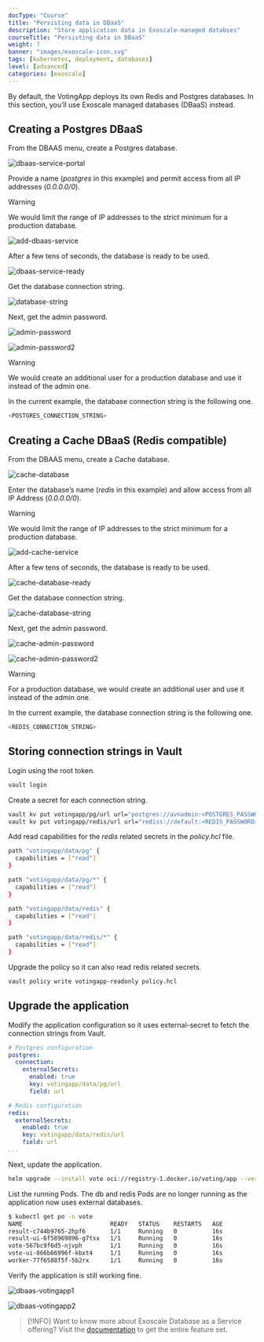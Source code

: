 ```yaml
---
docType: "Course"
title: "Persisting data in DBaaS"
description: "Store application data in Exoscale-managed databses"
courseTitle: "Persisting data in DBaaS"
weight: 7
banner: "images/exoscale-icon.svg"
tags: [kubernetes, deployment, databases]
level: [advanced]
categories: [exoscale]
---
```


By default, the VotingApp deploys its own Redis and Postgres databases. In this section, you’ll use Exoscale managed databases (DBaaS) instead.

## Creating a Postgres DBaaS

From the DBAAS menu, create a Postgres database.

![dbaas-service-portal](dbaas-service-portal)

Provide a name (*postgres* in this example) and permit access from all IP addresses (*0.0.0.0/0*).

> [!WARNING]
> We would limit the range of IP addresses to the strict minimum for a production database.

![add-dbaas-service](add-dbaas-service)

After a few tens of seconds, the database is ready to be used.

![dbaas-service-ready](dbaas-service-ready)

Get the database connection string.

![database-string](database-string)

Next, get the admin password.

![admin-password](admin-password)

![admin-password2](admin-password2)

> [!WARNING]
> We would create an additional user for a production database and use it instead of the admin one.

In the current example, the database connection string is the following one.

```bash
<POSTGRES_CONNECTION_STRING>
```

## Creating a Cache DBaaS (Redis compatible)

From the DBAAS menu, create a Cache database.

![cache-database](cache-database)

Enter the database’s name (*redis* in this example) and allow access from all IP Address (*0.0.0.0/0*).

> [!WARNING]
> We would limit the range of IP addresses to the strict minimum for a production database.

![add-cache-service](add-cache-service)

After a few tens of seconds, the database is ready to be used.

![cache-database-ready](cache-database-ready)

Get the database connection string.

![cache-database-string](cache-database-string)

Next, get the admin password.

![cache-admin-password](cache-admin-password)

![cache-admin-password2](cache-admin-password2)

> [!WARNING]
> For a production database, we would create an additional user and use it instead of the admin one.

In the current example, the database connection string is the following one.

```bash
<REDIS_CONNECTION_STRING>
```

## Storing connection strings in Vault

Login using the root token.

```bash
vault login
```

Create a secret for each connection string.

```bash
vault kv put votingapp/pg/url url="postgres://avnadmin:<POSTGRES_PASSWORD>@..."
vault kv put votingapp/redis/url url="rediss://default:<REDIS_PASSWORD>@..."
```

Add read capabilities for the *redis* related secrets in the *policy.hcl* file.

```bash
path "votingapp/data/pg" {
  capabilities = ["read"]
}

path "votingapp/data/pg/*" {
  capabilities = ["read"]
}

path "votingapp/data/redis" {
  capabilities = ["read"]
}

path "votingapp/data/redis/*" {
  capabilities = ["read"]
}
```

Upgrade the policy so it can also read redis related secrets.

```bash
vault policy write votingapp-readonly policy.hcl
```

## Upgrade the application

Modify the application configuration so it uses external-secret to fetch the connection strings from Vault.

```yaml {filename="values.yaml"}
# Postgres configuration
postgres:
  connection:
    externalSecrets:
      enabled: true
      key: votingapp/data/pg/url
      field: url

# Redis configuration
redis:
  externalSecrets:
    enabled: true
    key: votingapp/data/redis/url
    field: url
...
```

Next, update the application.

```bash
helm upgrade --install vote oci://registry-1.docker.io/voting/app --version v1.0.36 --namespace vote --create-namespace -f values.yaml
```

List the running Pods. The db and redis Pods are no longer running as the application now uses external databases.

```bash
$ kubectl get po -n vote
NAME                         READY   STATUS    RESTARTS   AGE
result-c744b9765-2hpf6       1/1     Running   0          16s
result-ui-6f58969896-g7tsx   1/1     Running   0          16s
vote-567bc9f6d5-njvph        1/1     Running   0          16s
vote-ui-866b66996f-kbxt4     1/1     Running   0          16s
worker-77f6588f5f-5b2rx      1/1     Running   0          16s
```

Verify the application is still working fine.

![dbaas-votingapp1](dbaas-votingapp1)

![dbaas-votingapp2](dbaas-votingapp2)

> [!INFO]
> Want to know more about Exoscale Database as a Service offering? Visit the [documentation](https://community.exoscale.com/product/dbaas/) to get the entire feature set.